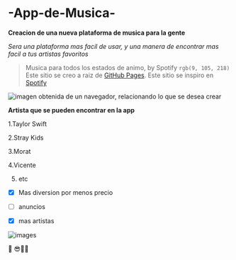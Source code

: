 # -App-de-Musica-
**Creacion de una nueva plataforma de musica para la gente**

_Sera una plataforma mas facil de usar, y una manera de encontrar mas facil a tus artistas favoritos_ 
>Musica para todos los estados de animo, by Spotify
`rgb(9, 105, 218)`
Este sitio se creo a raiz de [GitHub Pages](https://pages.github.com/).
Este sitio se inspiro en [Spotify](https://open.spotify.com/intl-es)


![imagen obtenida de un navegador, relacionando lo que se desea crear](https://www.google.com/url?sa=i&url=https%3A%2F%2Fwww.elcorreo.com%2Feconomia%2Ftu-economia%2Fmusica-trabajo-20190530165844-nt.html&psig=AOvVaw0eUOSOyD1oyuETjrbV45SK&ust=1707436346586000&source=images&cd=vfe&opi=89978449&ved=0CBIQjRxqFwoTCJjUvZy2moQDFQAAAAAdAAAAABAE)


**Artista que se pueden encontrar en la app**

1.Taylor Swift

2.Stray Kids

3.Morat

4.Vicente

5. etc


- [x] Mas diversion por menos precio
- [ ] anuncios
- [x] mas artistas

      
![images](https://github.com/Esme03/-App-de-Musica-/assets/99860991/0bbb301a-5174-4077-9124-d1e2824957e7)


:smiling_face_with_three_hearts: :sunglasses::yellow_heart::love_you_gesture:
